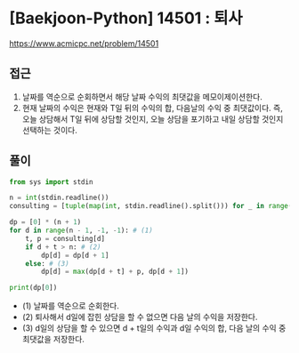 [Baekjoon-Python] 14501 : 퇴사
=
<https://www.acmicpc.net/problem/14501>


접근
--


1. 날짜를 역순으로 순회하면서 해당 날짜 수익의 최댓값을 메모이제이션한다.
2. 현재 날짜의 수익은 현재와 T일 뒤의 수익의 합, 다음날의 수익 중 최댓값이다. 즉, 오늘 상담해서 T일 뒤에 상담할 것인지, 오늘 상담을 포기하고 내일 상담할 것인지 선택하는 것이다.


풀이
--



```python
from sys import stdin

n = int(stdin.readline())
consulting = [tuple(map(int, stdin.readline().split())) for _ in range(n)]

dp = [0] * (n + 1)
for d in range(n - 1, -1, -1): # (1)
    t, p = consulting[d]
    if d + t > n: # (2)
        dp[d] = dp[d + 1]
    else: # (3)
        dp[d] = max(dp[d + t] + p, dp[d + 1])

print(dp[0])
```


* (1) 날짜를 역순으로 순회한다.
* (2) 퇴사해서 d일에 잡힌 상담을 할 수 없으면 다음 날의 수익을 저장한다.
* (3) d일의 상담을 할 수 있으면 d + t일의 수익과 d일 수익의 합, 다음 날의 수익 중 최댓값을 저장한다.
